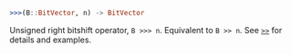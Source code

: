 ```julia
>>>(B::BitVector, n) -> BitVector
```

Unsigned right bitshift operator, `B >>> n`. Equivalent to `B >> n`. See [`>>`](@ref) for details and examples.
